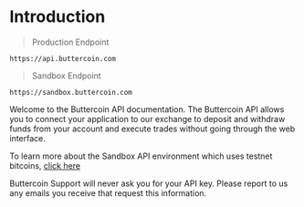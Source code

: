 # Introduction

> Production Endpoint

```
https://api.buttercoin.com
```

> Sandbox Endpoint

```
https://sandbox.buttercoin.com
```

Welcome to the Buttercoin API documentation. The Buttercoin API allows you to connect your application to our exchange to deposit and withdraw funds from your account and execute trades without going through the web interface.

To learn more about the Sandbox API environment which uses testnet bitcoins, [click here](#sandbox)

<aside class="warning">
Buttercoin Support will never ask you for your API key. Please report to us any emails you receive that request this information.
</aside>


